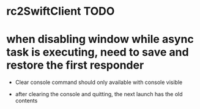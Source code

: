 # rc2SwiftClient TODO

# when disabling window while async task is executing, need to save and restore the first responder

* Clear console command should only available with console visible

* after clearing the console and quitting, the next launch has the old contents




